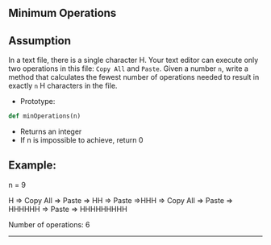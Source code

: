 ## Minimum Operations

Assumption
--
In a text file, there is a single character H. Your text editor can execute only two operations in this file: `Copy All` and `Paste`. Given a number `n`, write a method that calculates the fewest number of operations needed to result in exactly `n` H characters in the file.

- Prototype:
```py
def minOperations(n)
```
* Returns an integer
* If n is impossible to achieve, return 0

Example:
--

n = 9

H => Copy All => Paste => HH => Paste =>HHH => Copy All => Paste => HHHHHH => Paste => HHHHHHHHH

Number of operations: 6

---

